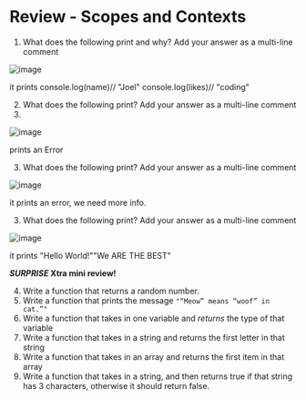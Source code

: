 # Review - Scopes and Contexts

1. What does the following print and why? Add your answer as a multi-line comment

![image](https://user-images.githubusercontent.com/635732/120242342-f2be2d80-c264-11eb-86b3-f9e02267cf36.png)

it prints console.log(name)// "Joel"
          console.log(likes)// "coding"

2. What does the following print? Add your answer as a multi-line comment
3. 
![image](https://user-images.githubusercontent.com/635732/120242468-344ed880-c265-11eb-9b96-17e360eff6f6.png)

prints an Error

3. What does the following print? Add your answer as a multi-line comment

![image](https://user-images.githubusercontent.com/635732/120242366-ff428600-c264-11eb-8656-4db8850d7875.png)

it prints an error, we need more info.

3. What does the following print? Add your answer as a multi-line comment

![image](https://user-images.githubusercontent.com/635732/120242400-13868300-c265-11eb-9c0e-2047bf59345d.png)

it prints "Hello World!""We ARE THE BEST"

**_SURPRISE_ Xtra mini review!**

4. Write a function that returns a random number.
5. Write a function that prints the message `"“Meow” means “woof” in cat.”"`
6. Write a function that takes in one variable and *returns* the type of that variable
7. Write a function that takes in a string and returns the first letter in that string
7. Write a function that takes in an array and returns the first item in that array
8. Write a function that takes in a string, and then returns true if that string has 3 characters, otherwise it should return false.
